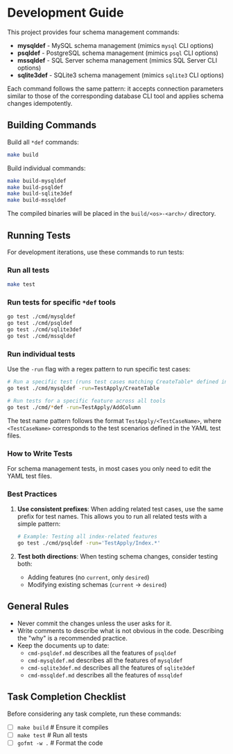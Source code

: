 # Development Guide

This project provides four schema management commands:

- **mysqldef** - MySQL schema management (mimics `mysql` CLI options)
- **psqldef** - PostgreSQL schema management (mimics `psql` CLI options)
- **mssqldef** - SQL Server schema management (mimics SQL Server CLI options)
- **sqlite3def** - SQLite3 schema management (mimics `sqlite3` CLI options)

Each command follows the same pattern: it accepts connection parameters similar to those of the corresponding database CLI tool and applies schema changes idempotently.

## Building Commands

Build all `*def` commands:

```bash
make build
```

Build individual commands:

```bash
make build-mysqldef
make build-psqldef
make build-sqlite3def
make build-mssqldef
```

The compiled binaries will be placed in the `build/<os>-<arch>/` directory.

## Running Tests

For development iterations, use these commands to run tests:

### Run all tests

```bash
make test
```

### Run tests for specific `*def` tools

```bash
go test ./cmd/mysqldef
go test ./cmd/psqldef
go test ./cmd/sqlite3def
go test ./cmd/mssqldef
```

### Run individual tests

Use the `-run` flag with a regex pattern to run specific test cases:

```bash
# Run a specific test (runs test cases matching CreateTable* defined in the YAML test files)
go test ./cmd/mysqldef -run=TestApply/CreateTable

# Run tests for a specific feature across all tools
go test ./cmd/*def -run=TestApply/AddColumn
```

The test name pattern follows the format `TestApply/<TestCaseName>`, where `<TestCaseName>` corresponds to the test scenarios defined in the YAML test files.

### How to Write Tests

For schema management tests, in most cases you only need to edit the YAML test files.

### Best Practices

1. **Use consistent prefixes**: When adding related test cases, use the same prefix for test names. This allows you to run all related tests with a simple pattern:
   ```bash
   # Example: Testing all index-related features
   go test ./cmd/psqldef -run='TestApply/Index.*'
   ```

2. **Test both directions**: When testing schema changes, consider testing both:
   - Adding features (no `current`, only `desired`)
   - Modifying existing schemas (`current` → `desired`)

## General Rules

* Never commit the changes unless the user asks for it.
* Write comments to describe what is not obvious in the code. Describing the "why" is a recommended practice.
* Keep the documents up to date:
  * `cmd-psqldef.md` describes all the features of `psqldef`
  * `cmd-mysqldef.md` describes all the features of `mysqldef`
  * `cmd-sqlite3def.md` describes all the features of `sqlite3def`
  * `cmd-mssqldef.md` describes all the features of `mssqldef`

## Task Completion Checklist

Before considering any task complete, run these commands:

* [ ] `make build`      # Ensure it compiles
* [ ] `make test`       # Run all tests
* [ ] `gofmt -w .`      # Format the code
